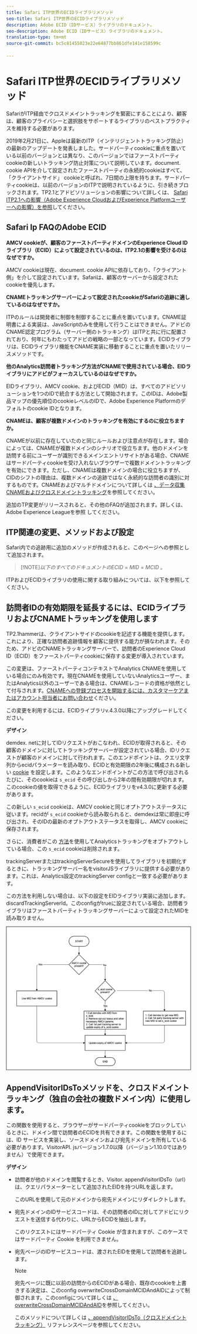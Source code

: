 ```yaml
---
title: Safari ITP世界のECIDライブラリメソッド
seo-title: Safari ITP世界のECIDライブラリメソッド
description: Adobe ECID（IDサービス）ライブラリのドキュメント。
seo-description: Adobe ECID（IDサービス）ライブラリのドキュメント。
translation-type: tm+mt
source-git-commit: bc5c81455023e22e64877bb861dfe141e158599c

---
```



# Safari ITP世界のECIDライブラリメソッド

SafariがITP経由でクロスドメイントラッキングを緊密にすることにより、顧客は、顧客のプライバシーと選択肢をサポートするライブラリのベストプラクティスを維持する必要があります。

2019年2月21日に、Appleは最新のITP（インテリジェントトラッキング防止）の最新のアップデートを発表しました。サードパーティcookieに重点を置いている以前のバージョンとは異なり、このバージョンではファーストパーティcookieの新しいトラッキング防止対策について説明しています。document. cookie APIを介して設定されたファーストパーティの永続的cookieはすべて、「クライアントサイド」 cookieと呼ばれ、7日間の上限を持ちます。サードパーティcookieは、以前のバージョンのITPで説明されているように、引き続きブロックされます。TP2.1とアドビソリューションの影響について詳しくは、 [Safari ITP2.1への影響（Adobe Experience CloudおよびExperience Platformユーザーへの影響）を参照](https://medium.com/adobetech/safari-itp-2-1-impact-on-adobe-experience-cloud-customers-9439cecb55ac)してください。

## Safari Ip FAQのAdobe ECID

**AMCV cookieが、顧客のファーストパーティドメインのExperience Cloud IDライブラリ（ECID）によって設定されているのは、ITP2.1の影響を受けるのはなぜですか。**

AMCV cookieは現在、document. cookie APIに依存しており、「クライアント側」を介して設定されています。Safariは、顧客のサーバーから設定されたcookieを優先します。

**CNAMEトラッキングサーバーによって設定されたcookieがSafariの追跡に適しているのはなぜですか。**

ITPのルールは開発者に制御を制御することに重点を置いています。CNAME証明書による実装は、JavaScriptのみを使用して行うことはできません。アドビのCNAME認定プログラム（サーバー側のトラッキング）はITPと共に行に配置されており、何年にもわたってアドビの戦略の一部となっています。ECIDライブラリは、ECIDライブラリ機能をCNAME実装に移動することに重点を置いたリリースメソッドです。

**他のAnalytics訪問者トラッキング方法がCNAMEで使用されている場合、EIDライブラリにアドビがフォーカスしているのはなぜですか。**

EIDライブラリ、AMCV cookie、およびECID（MID）は、すべてのアドビソリューションを1つのIDで統合する方法として開始されます。このIDは、Adobe製品マップの優先順位のcookieレベルのIDで、Adobe Experience Platformのデフォルトのcookie IDとなります。

**CNAMEは、顧客が複数ドメインのトラッキングを有効にするのに役立ちますか。**

CNAMEが以前に存在していたのと同じルールおよび注意点が存在します。場合によっては、CNAMEが複数ドメインのシナリオで役立ちます。他のドメインを訪問する前にユーザーが識別できるメインエントリサイトがある場合、CNAMEはサードパーティcookieを受け入れないブラウザーで複数ドメイントラッキングを有効にできます。ただし、CNAMEは複数ドメインの場合に役立ちますが、CIDのシフトの理由は、複数ドメインの追跡ではなく永続的な訪問者の識別に対するものです。CNAMEおよびマルチドメインについて詳しくは [、データ収集CNAMEおよびクロスドメイントラッキング](/help/reference/analytics-reference/cname.md)を参照してください。

追加のTP変更がリリースされると、その他のFAQが追加されます。詳しくは、Adobe Experience Leagueを参照 [](https://experienceleague.adobe.com/#recommended/solutions/analytics)してください。

## ITP関連の変更、メソッドおよび設定

Safari内での追跡用に追加のメソッドが作成されると、このページへの参照として追加されます。

>[!NOTE]*以下のすべてのドキュメントのECID* = *MID* = *MCID* 。

ITPおよびECIDライブラリの使用に関する取り組みについては、以下を参照してください。

## 訪問者IDの有効期限を延長するには、ECIDライブラリおよびCNAMEトラッキングを使用します

TP2.1hammerは、クライアントサイドのcookieを記述する機能を提供します。これにより、正確な訪問者追跡情報を顧客に提供する能力が損なわれます。そのため、アドビのCNAMEトラッキングサーバーで、訪問者のExperience Cloud ID（ECID）をファーストパーティcookieに保存する変更が導入されています。

この変更は、ファーストパーティコンテキストでAnalytics CNAMEを使用している場合にのみ有効です。現在CNAMEを使用していないAnalyticsユーザー、またはAnalytics以外のユーザーである場合は、CNAMEレコードの資格が依然として付与されます。[CNAMEへの登録プロセスを開始するには、カスタマーケアまたはアカウント担当者にお問い合わせ](https://marketing.adobe.com/resources/help/en_US/whitepapers/first_party_cookies/adobe_managed_cert_pgm.html)ください。

この変更を利用するには、ECIDライブラリv.4.3.0以降にアップグレードしてください。

**デザイン**

demdex. netに対してIDリクエストがおこなわれ、ECIDが取得されると、その顧客のドメインに対してトラッキングサーバーが設定されている場合、IDリクエストが顧客のドメインに対して行われます。このエンドポイントは、クエリ文字列からecidパラメーターを読み取り、ECIDと有効期限の2年後に構成される新しい [cookie](/help/introduction/cookies.md) を設定します。このようなエンドポイントがこの方法で呼び出されるたびに、そのcookieは `s_ecid` その呼び出しから2年の間有効期限が切れます。このcookieの値を取得できるように、ECIDライブラリをv4.3.0に更新する必要があります。

この新しい `s_ecid` cookieは、AMCV cookieと同じオプトアウトステータスに従います。recidが `s_ecid` cookieから読み取られると、demdexは常に即座に呼び出され、そのIDの最新のオプトアウトステータスを取得し、AMCV cookieに保存されます。

さらに、消費者がこの [方法](https://marketing.adobe.com/resources/help/en_US/sc/implement/opt_out_link.html)を使用してAnalyticsトラッキングをオプトアウトしている場合、この `s_ecid` cookieは削除されます。

trackingServerまたはtrackingServerSecureを使用してライブラリを初期化するときに、トラッキングサーバー名をvisitorJSライブラリに提供する必要があります。これは、Analytics設定のtrackingServer configと一致する必要があります。

この方法を利用しない場合は、以下の設定をEIDライブラリ実装に追加します。discardTrackingServerId。このconfigがtrueに設定されている場合、訪問者ライブラリはファーストパーティトラッキングサーバーによって設定されたMIDを読み取りません。

![](assets/itp-proposal-v1.png)

## AppendVisitorIDsToメソッドを、クロスドメイントラッキング（独自の会社の複数ドメイン内）に使用します。

この関数を使用すると、ブラウザーがサードパーティcookieをブロックしているときに、ドメイン間で訪問者のECIDを共有できます。この関数を使用するには、ID サービスを実装し、ソースドメインおよび宛先ドメインを所有している必要があります。VisitorAPI. jsバージョン1.7.0以降（バージョン1.10.0ではありません）で使用できます。

**デザイン**

* 訪問者が他のドメインを閲覧するとき、Visitor. appendVisitorIDsTo（url）は、クエリパラメーターとして追加されたEIDを持つURLを返します。

   このURLを使用して元のドメインから宛先ドメインにリダイレクトします。

* 宛先ドメインのIDサービスコードは、その訪問者のIDに対してアドビにリクエストを送信する代わりに、URLからECIDを抽出します。

   このリクエストにはサードパーティ Cookie が含まれますが、このケースではサードパーティ Cookie を利用できません。

* 宛先ページのIDサービスコードは、渡されたEIDを使用して訪問者を追跡します。

   >[!NOTE]
   >宛先ページに既に以前の訪問からのECIDがある場合、既存のcookieを上書きする決定は、このconfig overwriteCrossDomainMCIDAndAIDによって制御されます。このconfigについて詳しくは [、overwriteCrossDomainMCIDAndAID](/help/library/function-vars/overwrite-visitor-id.md)を参照してください。
   >
   >このメソッドについて詳しくは [、appendVisitorIDsTo（クロスドメイントラッキング）](/help/library/get-set/appendvisitorid.md) リファレンスページを参照してください。
